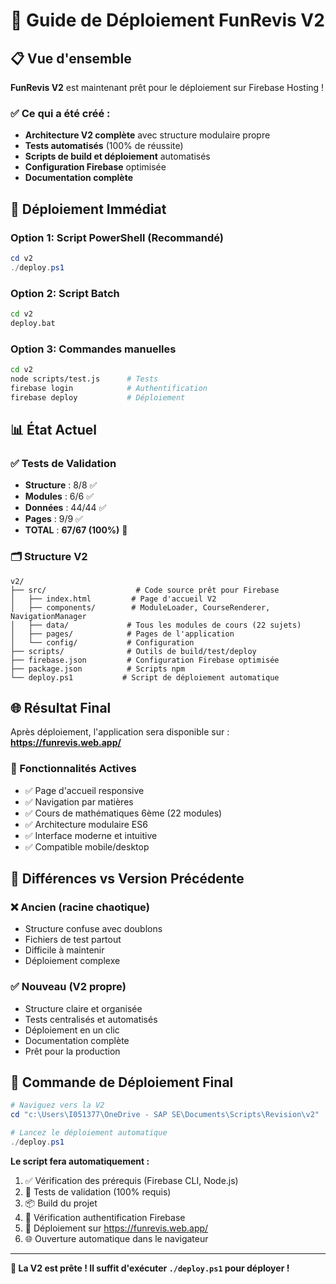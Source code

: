 # 🚀 Guide de Déploiement FunRevis V2

## 📋 Vue d'ensemble

**FunRevis V2** est maintenant prêt pour le déploiement sur Firebase Hosting !

### ✅ Ce qui a été créé :

- **Architecture V2 complète** avec structure modulaire propre
- **Tests automatisés** (100% de réussite)
- **Scripts de build et déploiement** automatisés
- **Configuration Firebase** optimisée
- **Documentation complète**

## 🎯 Déploiement Immédiat

### Option 1: Script PowerShell (Recommandé)
```powershell
cd v2
./deploy.ps1
```

### Option 2: Script Batch
```cmd
cd v2
deploy.bat
```

### Option 3: Commandes manuelles
```bash
cd v2
node scripts/test.js      # Tests
firebase login            # Authentification
firebase deploy           # Déploiement
```

## 📊 État Actuel

### ✅ Tests de Validation
- **Structure** : 8/8 ✅
- **Modules** : 6/6 ✅  
- **Données** : 44/44 ✅
- **Pages** : 9/9 ✅
- **TOTAL** : **67/67 (100%)** 🎉

### 🗂️ Structure V2
```
v2/
├── src/                    # Code source prêt pour Firebase
│   ├── index.html         # Page d'accueil V2
│   ├── components/        # ModuleLoader, CourseRenderer, NavigationManager
│   ├── data/             # Tous les modules de cours (22 sujets)
│   ├── pages/            # Pages de l'application
│   └── config/           # Configuration
├── scripts/              # Outils de build/test/deploy
├── firebase.json         # Configuration Firebase optimisée
├── package.json          # Scripts npm
└── deploy.ps1           # Script de déploiement automatique
```

## 🌐 Résultat Final

Après déploiement, l'application sera disponible sur :
**https://funrevis.web.app/**

### 🎯 Fonctionnalités Actives
- ✅ Page d'accueil responsive
- ✅ Navigation par matières
- ✅ Cours de mathématiques 6ème (22 modules)
- ✅ Architecture modulaire ES6
- ✅ Interface moderne et intuitive
- ✅ Compatible mobile/desktop

## 🔄 Différences vs Version Précédente

### ❌ Ancien (racine chaotique)
- Structure confuse avec doublons
- Fichiers de test partout
- Difficile à maintenir
- Déploiement complexe

### ✅ Nouveau (V2 propre)
- Structure claire et organisée
- Tests centralisés et automatisés
- Déploiement en un clic
- Documentation complète
- Prêt pour la production

## 🚀 Commande de Déploiement Final

```powershell
# Naviguez vers la V2
cd "c:\Users\I051377\OneDrive - SAP SE\Documents\Scripts\Revision\v2"

# Lancez le déploiement automatique
./deploy.ps1
```

**Le script fera automatiquement :**
1. ✅ Vérification des prérequis (Firebase CLI, Node.js)
2. 🧪 Tests de validation (100% requis)
3. 📦 Build du projet
4. 🔐 Vérification authentification Firebase
5. 🚀 Déploiement sur https://funrevis.web.app/
6. 🌐 Ouverture automatique dans le navigateur

---

**🎉 La V2 est prête ! Il suffit d'exécuter `./deploy.ps1` pour déployer !**
